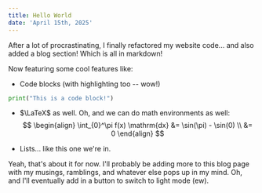 ```yaml
---
title: Hello World
date: 'April 15th, 2025'
---
```


After a lot of procrastinating, I finally refactored my website code... and also added a blog section! Which is all in markdown!

Now featuring some cool features like:
- Code blocks (with highlighting too -- wow!)
```python
print("This is a code block!")
```

- $\LaTeX$ as well. Oh, and we can do math environments as well:
$$
\begin{align}
    \int_{0}^\pi f(x) \mathrm{dx} &= \sin(\pi) - \sin(0) \\
    &= 0
\end{align}
$$

- Lists... like this one we're in.

Yeah, that's about it for now. I'll probably be adding more to this blog page with my musings, ramblings, and whatever else pops up in my mind. Oh, and I'll eventually add in a button to switch to light mode (ew).